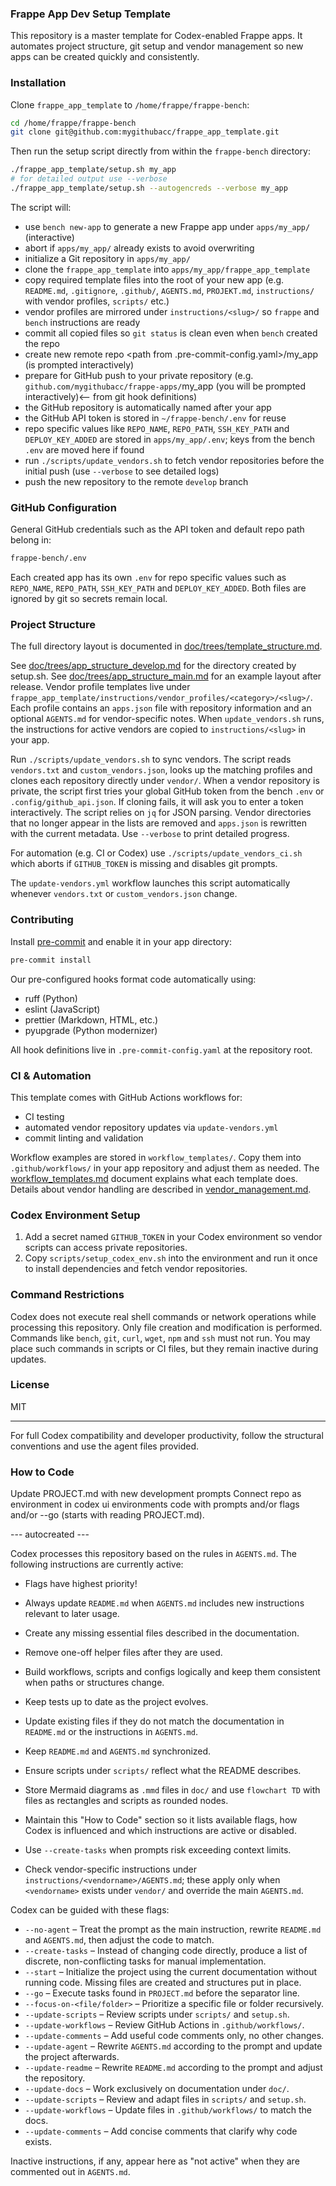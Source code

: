 ### Frappe App Dev Setup Template

This repository is a master template for Codex-enabled Frappe apps. It automates project structure, git setup and vendor management so new apps can be created quickly and consistently.

### Installation

Clone `frappe_app_template` to `/home/frappe/frappe-bench`:

```bash
cd /home/frappe/frappe-bench
git clone git@github.com:mygithubacc/frappe_app_template.git
```

Then run the setup script directly from within the `frappe-bench` directory:

```bash
./frappe_app_template/setup.sh my_app
# for detailed output use --verbose
./frappe_app_template/setup.sh --autogencreds --verbose my_app
```

The script will:

- use `bench new-app` to generate a new Frappe app under `apps/my_app/` (interactive)
- abort if `apps/my_app/` already exists to avoid overwriting
- initialize a Git repository in `apps/my_app/`
- clone the `frappe_app_template` into `apps/my_app/frappe_app_template`
- copy required template files into the root of your new app (e.g. `README.md`, `.gitignore`, `.github/`, `AGENTS.md`, `PROJEKT.md`, `instructions/` with vendor profiles, `scripts/` etc.)
- vendor profiles are mirrored under `instructions/<slug>/` so `frappe` and `bench` instructions are ready
- commit all copied files so `git status` is clean even when `bench` created the repo
- create new remote repo <path from .pre-commit-config.yaml>/my_app (is prompted interactively)
- prepare for GitHub push to your private repository (e.g. `github.com/mygithubacc/frappe-apps/`my_app (you will be prompted interactively)<-- from git hook definitions)
- the GitHub repository is automatically named after your app
- the GitHub API token is stored in `~/frappe-bench/.env` for reuse
- repo specific values like `REPO_NAME`, `REPO_PATH`, `SSH_KEY_PATH` and `DEPLOY_KEY_ADDED` are stored in `apps/my_app/.env`; keys from the bench `.env` are moved here if found
- run `./scripts/update_vendors.sh` to fetch vendor repositories before the initial push
  (use `--verbose` to see detailed logs)
- push the new repository to the remote `develop` branch

### GitHub Configuration

General GitHub credentials such as the API token and default repo path belong in:

```bash
frappe-bench/.env
```

Each created app has its own `.env` for repo specific values such as `REPO_NAME`, `REPO_PATH`, `SSH_KEY_PATH` and `DEPLOY_KEY_ADDED`.
Both files are ignored by git so secrets remain local.

### Project Structure

The full directory layout is documented in [doc/trees/template_structure.md](doc/trees/template_structure.md).

See [doc/trees/app_structure_develop.md](doc/trees/app_structure_develop.md) for the directory created by setup.sh.
See [doc/trees/app_structure_main.md](doc/trees/app_structure_main.md) for an example layout after release.
Vendor profile templates live under `frappe_app_template/instructions/vendor_profiles/<category>/<slug>/`.
Each profile contains an `apps.json` file with repository information and an optional `AGENTS.md` for vendor-specific notes. When `update_vendors.sh` runs, the instructions for active vendors are copied to `instructions/<slug>` in your app.

Run `./scripts/update_vendors.sh` to sync vendors. The script reads `vendors.txt` and `custom_vendors.json`, looks up the matching profiles and clones each repository directly under `vendor/`. When a vendor repository is private, the script first tries your global GitHub token from the bench `.env` or `.config/github_api.json`. If cloning fails, it will ask you to enter a token interactively. The script relies on `jq` for JSON parsing. Vendor directories that no longer appear in the lists are removed and `apps.json` is rewritten with the current metadata. Use `--verbose` to print detailed progress.

For automation (e.g. CI or Codex) use `./scripts/update_vendors_ci.sh` which aborts if `GITHUB_TOKEN` is missing and disables git prompts.

The `update-vendors.yml` workflow launches this script automatically whenever `vendors.txt` or `custom_vendors.json` change.

### Contributing

Install [pre-commit](https://pre-commit.com/) and enable it in your app directory:

```bash
pre-commit install
```

Our pre-configured hooks format code automatically using:

- ruff (Python)
- eslint (JavaScript)
- prettier (Markdown, HTML, etc.)
- pyupgrade (Python modernizer)

All hook definitions live in `.pre-commit-config.yaml` at the repository root.

### CI & Automation

This template comes with GitHub Actions workflows for:

- CI testing
- automated vendor repository updates via `update-vendors.yml`
- commit linting and validation

Workflow examples are stored in `workflow_templates/`. Copy them into
`.github/workflows/` in your app repository and adjust them as needed.
The [workflow_templates.md](doc/workflow_templates.md) document explains what
each template does. Details about vendor handling are described in
[vendor_management.md](doc/scripts/vendor_management.md).

### Codex Environment Setup

1. Add a secret named `GITHUB_TOKEN` in your Codex environment so vendor scripts can access private repositories.
2. Copy `scripts/setup_codex_env.sh` into the environment and run it once to install dependencies and fetch vendor repositories.

### Command Restrictions

Codex does not execute real shell commands or network operations while processing this repository. Only file creation and modification is performed. Commands like `bench`, `git`, `curl`, `wget`, `npm` and `ssh` must not run. You may place such commands in scripts or CI files, but they remain inactive during updates.

### License

MIT

---

For full Codex compatibility and developer productivity, follow the structural conventions and use the agent files provided.

### How to Code

Update PROJECT.md with new development prompts
Connect repo as environment in codex ui environments
code with prompts and/or flags and/or --go (starts with reading PROJECT.md).

--- autocreated ---

Codex processes this repository based on the rules in `AGENTS.md`. The following instructions are currently active:

- Flags have highest priority!
- Always update `README.md` when `AGENTS.md` includes new instructions relevant to later usage.

- Create any missing essential files described in the documentation.
- Remove one-off helper files after they are used.
- Build workflows, scripts and configs logically and keep them consistent when paths or structures change.
- Keep tests up to date as the project evolves.
- Update existing files if they do not match the documentation in `README.md` or the instructions in `AGENTS.md`.
- Keep `README.md` and `AGENTS.md` synchronized.
- Ensure scripts under `scripts/` reflect what the README describes.
- Store Mermaid diagrams as `.mmd` files in `doc/` and use `flowchart TD` with files as rectangles and scripts as rounded nodes.
- Maintain this "How to Code" section so it lists available flags, how Codex is influenced and which instructions are active or disabled.
- Use `--create-tasks` when prompts risk exceeding context limits.
- Check vendor-specific instructions under `instructions/<vendorname>/AGENTS.md`; these apply only when `<vendorname>` exists under `vendor/` and override the main `AGENTS.md`.

Codex can be guided with these flags:

- `--no-agent` &ndash; Treat the prompt as the main instruction, rewrite `README.md` and `AGENTS.md`, then adjust the code to match.
- `--create-tasks` &ndash; Instead of changing code directly, produce a list of discrete, non-conflicting tasks for manual implementation.
- `--start` &ndash; Initialize the project using the current documentation without running code. Missing files are created and structures put in place.
- `--go` &ndash; Execute tasks found in `PROJECT.md` before the separator line.
- `--focus-on-<file/folder>` &ndash; Prioritize a specific file or folder recursively.
- `--update-scripts` &ndash; Review scripts under `scripts/` and `setup.sh`.
- `--update-workflows` &ndash; Review GitHub Actions in `.github/workflows/`.
- `--update-comments` &ndash; Add useful code comments only, no other changes.
- `--update-agent` &ndash; Rewrite `AGENTS.md` according to the prompt and update the project afterwards.
- `--update-readme` &ndash; Rewrite `README.md` according to the prompt and adjust the repository.
- `--update-docs` &ndash; Work exclusively on documentation under `doc/`.
- `--update-scripts` &ndash; Review and adapt files in `scripts/` and `setup.sh`.
- `--update-workflows` &ndash; Update files in `.github/workflows/` to match the docs.
- `--update-comments` &ndash; Add concise comments that clarify why code exists.

Inactive instructions, if any, appear here as "not active" when they are commented out in `AGENTS.md`.
